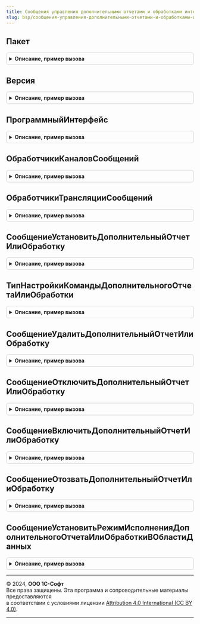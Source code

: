 ```yaml
---
title: Сообщения управления дополнительными отчетами и обработками интерфейс
slug: bsp/сообщения-управления-дополнительными-отчетами-и-обработками-интерфейс
---
```



## Пакет
<details style="margin: 1em 0; padding: 0.5em; border: 1px solid #ccc; border-radius: 6px;">

<summary style="font-weight: bold; cursor: pointer;">Описание, пример вызова</summary>

```bsl

// Возвращает пространство имен текущей (используемой вызывающим кодом) версии интерфейса сообщений.
//
// Возвращаемое значение:
//   Строка
//
Функция Пакет() Экспорт
```

Пример вызова
```bsl
Результат = СообщенияУправленияДополнительнымиОтчетамиИОбработкамиИнтерфейс.Пакет() 
```
</details>

## Версия
<details style="margin: 1em 0; padding: 0.5em; border: 1px solid #ccc; border-radius: 6px;">

<summary style="font-weight: bold; cursor: pointer;">Описание, пример вызова</summary>

```bsl

// Возвращает текущую (используемую вызывающим кодом) версию интерфейса сообщений.
//
// Возвращаемое значение:
//   Строка
//
Функция Версия() Экспорт
```

Пример вызова
```bsl
Результат = СообщенияУправленияДополнительнымиОтчетамиИОбработкамиИнтерфейс.Версия() 
```
</details>

## ПрограммныйИнтерфейс
<details style="margin: 1em 0; padding: 0.5em; border: 1px solid #ccc; border-radius: 6px;">

<summary style="font-weight: bold; cursor: pointer;">Описание, пример вызова</summary>

```bsl

// Возвращает название программного интерфейса сообщений.
//
// Возвращаемое значение:
//   Строка
//
Функция ПрограммныйИнтерфейс() Экспорт
```

Пример вызова
```bsl
Результат = СообщенияУправленияДополнительнымиОтчетамиИОбработкамиИнтерфейс.ПрограммныйИнтерфейс() 
```
</details>

## ОбработчикиКаналовСообщений
<details style="margin: 1em 0; padding: 0.5em; border: 1px solid #ccc; border-radius: 6px;">

<summary style="font-weight: bold; cursor: pointer;">Описание, пример вызова</summary>

```bsl

// Выполняет регистрацию обработчиков сообщений в качестве обработчиков каналов обмена сообщениями.
//
// Параметры:
//  МассивОбработчиков - Массив - общие модули или модули менеджеров.
//
Процедура ОбработчикиКаналовСообщений(Знач МассивОбработчиков) Экспорт
```

Пример вызова
```bsl
СообщенияУправленияДополнительнымиОтчетамиИОбработкамиИнтерфейс.ОбработчикиКаналовСообщений(МассивОбработчиков) 
```
</details>

## ОбработчикиТрансляцииСообщений
<details style="margin: 1em 0; padding: 0.5em; border: 1px solid #ccc; border-radius: 6px;">

<summary style="font-weight: bold; cursor: pointer;">Описание, пример вызова</summary>

```bsl

// Выполняет регистрацию обработчиков трансляции сообщений.
//
// Параметры:
//  МассивОбработчиков - Массив - общие модули или модули менеджеров.
//
Процедура ОбработчикиТрансляцииСообщений(Знач МассивОбработчиков) Экспорт
```

Пример вызова
```bsl
СообщенияУправленияДополнительнымиОтчетамиИОбработкамиИнтерфейс.ОбработчикиТрансляцииСообщений(МассивОбработчиков) 
```
</details>

## СообщениеУстановитьДополнительныйОтчетИлиОбработку
<details style="margin: 1em 0; padding: 0.5em; border: 1px solid #ccc; border-radius: 6px;">

<summary style="font-weight: bold; cursor: pointer;">Описание, пример вызова</summary>

```bsl

// Возвращает тип сообщения {HTTP://www.1c.ru/1cFresh/ApplicationExtensions/Management/a.b.c.d}InstallExtension
//
// Параметры:
//  ИспользуемыйПакет - Строка - пространство имен версии интерфейса сообщений, для которой
//    получается тип сообщения.
//
// Возвращаемое значение:
//  ТипОбъектаXDTO
//
Функция СообщениеУстановитьДополнительныйОтчетИлиОбработку(Знач ИспользуемыйПакет = Неопределено) Экспорт
```

Пример вызова
```bsl
Результат = СообщенияУправленияДополнительнымиОтчетамиИОбработкамиИнтерфейс.СообщениеУстановитьДополнительныйОтчетИлиОбработку(ИспользуемыйПакет);
```
</details>

## ТипНастройкиКомандыДополнительногоОтчетаИлиОбработки
<details style="margin: 1em 0; padding: 0.5em; border: 1px solid #ccc; border-radius: 6px;">

<summary style="font-weight: bold; cursor: pointer;">Описание, пример вызова</summary>

```bsl

// Возвращает тип сообщения {HTTP://www.1c.ru/1cFresh/ApplicationExtensions/Management/a.b.c.d}ExtensionCommandSettings
//
// Параметры:
//  ИспользуемыйПакет - Строка - пространство имен версии интерфейса сообщений, для которой
//    получается тип сообщения.
//
// Возвращаемое значение:
//  ТипОбъектаXDTO
//
Функция ТипНастройкиКомандыДополнительногоОтчетаИлиОбработки(Знач ИспользуемыйПакет = Неопределено) Экспорт
```

Пример вызова
```bsl
Результат = СообщенияУправленияДополнительнымиОтчетамиИОбработкамиИнтерфейс.ТипНастройкиКомандыДополнительногоОтчетаИлиОбработки(ИспользуемыйПакет);
```
</details>

## СообщениеУдалитьДополнительныйОтчетИлиОбработку
<details style="margin: 1em 0; padding: 0.5em; border: 1px solid #ccc; border-radius: 6px;">

<summary style="font-weight: bold; cursor: pointer;">Описание, пример вызова</summary>

```bsl

// Возвращает тип сообщения {HTTP://www.1c.ru/1cFresh/ApplicationExtensions/Management/a.b.c.d}DeleteExtension
//
// Параметры:
//  ИспользуемыйПакет - Строка - пространство имен версии интерфейса сообщений, для которой
//    получается тип сообщения.
//
// Возвращаемое значение:
//  ТипОбъектаXDTO
//
Функция СообщениеУдалитьДополнительныйОтчетИлиОбработку(Знач ИспользуемыйПакет = Неопределено) Экспорт
```

Пример вызова
```bsl
Результат = СообщенияУправленияДополнительнымиОтчетамиИОбработкамиИнтерфейс.СообщениеУдалитьДополнительныйОтчетИлиОбработку(ИспользуемыйПакет);
```
</details>

## СообщениеОтключитьДополнительныйОтчетИлиОбработку
<details style="margin: 1em 0; padding: 0.5em; border: 1px solid #ccc; border-radius: 6px;">

<summary style="font-weight: bold; cursor: pointer;">Описание, пример вызова</summary>

```bsl

// Возвращает тип сообщения {HTTP://www.1c.ru/1cFresh/ApplicationExtensions/Management/a.b.c.d}DisableExtension
//
// Параметры:
//  ИспользуемыйПакет - Строка - пространство имен версии интерфейса сообщений, для которой
//    получается тип сообщения.
//
// Возвращаемое значение:
//  ТипОбъектаXDTO
//
Функция СообщениеОтключитьДополнительныйОтчетИлиОбработку(Знач ИспользуемыйПакет = Неопределено) Экспорт
```

Пример вызова
```bsl
Результат = СообщенияУправленияДополнительнымиОтчетамиИОбработкамиИнтерфейс.СообщениеОтключитьДополнительныйОтчетИлиОбработку(ИспользуемыйПакет);
```
</details>

## СообщениеВключитьДополнительныйОтчетИлиОбработку
<details style="margin: 1em 0; padding: 0.5em; border: 1px solid #ccc; border-radius: 6px;">

<summary style="font-weight: bold; cursor: pointer;">Описание, пример вызова</summary>

```bsl

// Возвращает тип сообщения {HTTP://www.1c.ru/1cFresh/ApplicationExtensions/Management/a.b.c.d}EnableExtension
//
// Параметры:
//  ИспользуемыйПакет - Строка - пространство имен версии интерфейса сообщений, для которой
//    получается тип сообщения.
//
// Возвращаемое значение:
//  ТипОбъектаXDTO
//
Функция СообщениеВключитьДополнительныйОтчетИлиОбработку(Знач ИспользуемыйПакет = Неопределено) Экспорт
```

Пример вызова
```bsl
Результат = СообщенияУправленияДополнительнымиОтчетамиИОбработкамиИнтерфейс.СообщениеВключитьДополнительныйОтчетИлиОбработку(ИспользуемыйПакет);
```
</details>

## СообщениеОтозватьДополнительныйОтчетИлиОбработку
<details style="margin: 1em 0; padding: 0.5em; border: 1px solid #ccc; border-radius: 6px;">

<summary style="font-weight: bold; cursor: pointer;">Описание, пример вызова</summary>

```bsl

// Возвращает тип сообщения {HTTP://www.1c.ru/1cFresh/ApplicationExtensions/Management/a.b.c.d}DropExtension
//
// Параметры:
//  ИспользуемыйПакет - Строка - пространство имен версии интерфейса сообщений, для которой
//    получается тип сообщения.
//
// Возвращаемое значение:
//  ТипОбъектаXDTO
//
Функция СообщениеОтозватьДополнительныйОтчетИлиОбработку(Знач ИспользуемыйПакет = Неопределено) Экспорт
```

Пример вызова
```bsl
Результат = СообщенияУправленияДополнительнымиОтчетамиИОбработкамиИнтерфейс.СообщениеОтозватьДополнительныйОтчетИлиОбработку(ИспользуемыйПакет);
```
</details>

## СообщениеУстановитьРежимИсполненияДополнительногоОтчетаИлиОбработкиВОбластиДанных
<details style="margin: 1em 0; padding: 0.5em; border: 1px solid #ccc; border-radius: 6px;">

<summary style="font-weight: bold; cursor: pointer;">Описание, пример вызова</summary>

```bsl

// Возвращает тип сообщения {HTTP://www.1c.ru/1cFresh/ApplicationExtensions/Management/a.b.c.d}SetExtensionSecurityProfile
//
// Параметры:
//  ИспользуемыйПакет - Строка - пространство имен версии интерфейса сообщений, для которой
//    получается тип сообщения.
//
// Возвращаемое значение:
//  ТипОбъектаXDTO
//
Функция СообщениеУстановитьРежимИсполненияДополнительногоОтчетаИлиОбработкиВОбластиДанных(Знач ИспользуемыйПакет = Неопределено) Экспорт
```

Пример вызова
```bsl
Результат = СообщенияУправленияДополнительнымиОтчетамиИОбработкамиИнтерфейс.СообщениеУстановитьРежимИсполненияДополнительногоОтчетаИлиОбработкиВОбластиДанных(ИспользуемыйПакет);
```
</details>

---

© 2024, **ООО 1С-Софт**  
Все права защищены. Эта программа и сопроводительные материалы предоставляются  
в соответствии с условиями лицензии [Attribution 4.0 International (CC BY 4.0)](https://creativecommons.org/licenses/by/4.0/legalcode).

---
